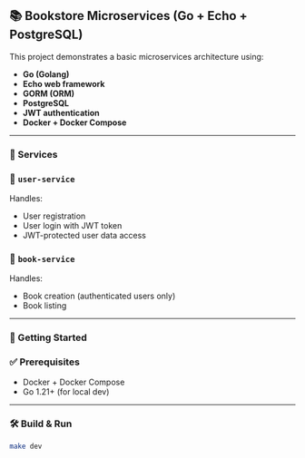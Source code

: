 ## 📚 Bookstore Microservices (Go + Echo + PostgreSQL)

This project demonstrates a basic microservices architecture using:

- **Go (Golang)**
- **Echo web framework**
- **GORM (ORM)**
- **PostgreSQL**
- **JWT authentication**
- **Docker + Docker Compose**

---

### 🔧 Services

### 🧑 `user-service`

Handles:
- User registration
- User login with JWT token
- JWT-protected user data access

### 📖 `book-service`

Handles:
- Book creation (authenticated users only)
- Book listing

---

### 🚀 Getting Started

### ✅ Prerequisites

- Docker + Docker Compose
- Go 1.21+ (for local dev)

---

### 🛠 Build & Run

```bash
make dev
